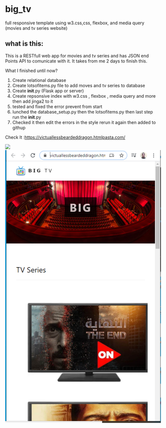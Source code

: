 # big_tv
full responsive template using w3.css,css, flexbox, and media query (movies and tv series website) 

## what is this:
This is a RESTfull web app for movies and tv series and has JSON end Points API to comunicate with it.
It takes from me 2 days to finish this.

What I finished until now?
1.  Create relational database
2.  Create lotsofitems.py file to add moves and tv series to database
3.  Create __init__.py (Flask app or server)
4.  Create repsonsive index with w3.css , flexbox , media query and more then add jinga2 to it
5.  tested and fixed the error prevent from start
6.  lunched the database_setup.py then the lotsofitems.py then last step run the __init__.py
7.  Checked it then edit the errors in the style rerun it again then added to githup



Check It :https://victuallessbeardeddragon.htmlpasta.com/


<img src="Final.PNG">
<img src="p1.PNG">
